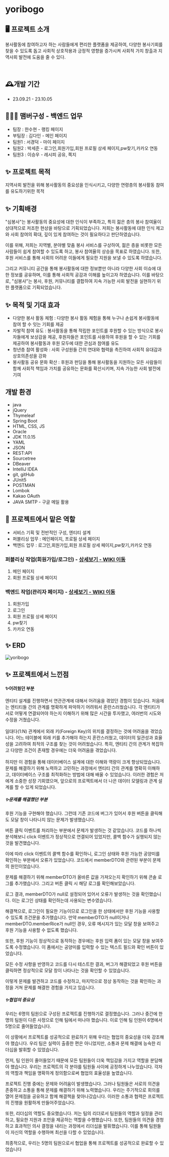 # yoribogo

## 🖥️ 프로젝트 소개
봉사활동에 참여하고자 하는 사람들에게 편리한 플랫폼을 제공하여, 다양한 봉사기회를 찾을 수 있도록 돕고 사회적 상호작용과 긍정적 영향을 증가시켜 사회적 가치 창출과 지역사회 발전에 도움을 줄 수 있다.

<br>

## 🕰️개발 기간
* 23.09.21 - 23.10.05

## 🧑‍🤝‍🧑 맴버구성 - 백엔드 업무
 - 팀장  : 한수현 - 랭킹 페이지
 - 부팀장 : 김다인 - 메인 페이지
 - 팀원1 : 서경덕 - 마이 페이지
 - 팀원2 : 박세준 - 로그인,회원가입,회원 프로필 상세 페이지,pw찾기,카카오 연동
 - 팀원3 : 이승우 - 레시피 공유, 쪽지
 
 
 ## ✨ 프로젝트 목적 
  지역사회 발전을 위해 봉사활동의 중요성을 인식시키고, 다양한 연령층의 봉사활동 참여를 유도하기위한 목적
 
 ## ✨ 기획배경

 "심봉사"는 봉사활동의 중요성에 대한 인식이 부족하고, 특히 젊은 층의 봉사 참여율이 상대적으로 저조한 현상을 바탕으로 기획되었습니다. 저희는 봉사활동에 대한 인식 제고와 사회 참여의 확대, 깊이 있게 참여하는 것이 필요하다고 판단하였습니다.

이를 위해, 저희는 지역별, 분야별 맞춤 봉사 서비스를 구상하여, 젊은 층을 비롯한 모든 사람들이 쉽게 참여할 수 있도록 하고, 봉사 참여율의 상승을 목표로 하였습니다. 또한, 후원 서비스를 통해 사회의 어려운 이들에게 필요한 지원을 보낼 수 있도록 하였습니다.

그리고 커뮤니티 공간을 통해 봉사활동에 대한 정보뿐만 아니라 다양한 사회 이슈에 대한 정보를 공유하며, 이를 통해 사회적 공감과 이해를 높이고자 하였습니다. 이를 바탕으로, "심봉사"는 봉사, 후원, 커뮤니티를 결합하여 지속 가능한 사회 발전을 실현하기 위한 플랫폼으로 기획되었습니다.

 ## ✨ 목적 및 기대 효과

- 다양한 봉사 활동 체험 : 다양한 봉사 활동 체험을 통해 누구나 손쉽게 봉사활동에 참여 할 수 잇는 기회를 제공
- 자발적 참여 유도 :  봉사활동을 통해 적립한 포인트를 후원할 수 있는 방식으로 봉사자들에게 보상감을 제공, 
 후원자들은 포인트를 사용하여 후원을 할 수 있는 기회를 제공하여 봉사활동과 후원 모두에 대한 관심과 참여를 유도
- 청년층 참여 활성화 : 사회 구성원들 간의 연대와 협력을 촉진하여 사회적 유대감과 상호의존성을 강화
- 봉사활동 공유 문화 확산 : 후원과 펀딩을 통해 봉사활동을 지원하는 모든 사람들이 함께 사회적 책임과 가치를 공유하는 문화를 확산시키며, 지속 가능한 사회 발전에 기여

## 개발 환경
- java
- jQuery
- Thymeleaf
- Spring Boot
- HTML, CSS, JS
- Oracle
- JDK 11.0.15
- YAML
- JSON
- REST:API
- Sourcetree
- DBeaver
- IntelliJ IDEA
- git, gitHub
- JUnit5
- POSTMAN
- Lombok
- Kakao OAuth
- JAVA SMTP  - 구글 메일 활용

 ## 📌 프로젝트에서 맡은 역할 
- 서비스 기획 및 전반적인 구성, 엔티티 설계
- 퍼블리싱 업무 : 메인페이지, 프로필 상세 페이지
- 백엔드 업무 : 로그인,회원가입,회원 프로필 상세 페이지,pw찾기,카카오 연동

### 퍼블리싱 작업(회원가입/로그인) - <a href="https://github.com/sejun12/yoribogo/wiki/%EB%A7%A1%EC%9D%80%E2%80%90%EA%B8%B0%EB%8A%A5%E2%80%90%EC%86%8C%EA%B0%9C%E2%80%90%E2%80%90(%ED%8D%BC%EB%B8%94%EB%A6%AC%EC%8B%B1)" > 상세보기 - WIKI 이동</a>
 1. 메인 페이지 <br>
 2. 회원 프로필 상세 페이지 <br>

### 백엔드 작업(관리자 페이지) - <a href="https://github.com/sejun12/yoribogo/wiki/%EB%A7%A1%EC%9D%80%E2%80%90%EA%B8%B0%EB%8A%A5%E2%80%90%EC%86%8C%EA%B0%9C%E2%80%90(%EB%B0%B1%EC%97%94%EB%93%9C)" >상세보기 - WIKI 이동</a>
 1. 회원가입
 2. 로그인
 3. 회원 프로필 상세 페이지
 4. pw찾기
 5. 카카오 연동


## ✨ ERD
![yoribogo](https://github.com/sejun12/yoribogo/assets/142221965/81ae7000-137d-420a-be9a-8844c816e79d)


## ✨ 프로젝트에서 느낀점
#### ✨어려웠던 부분 <br>
엔티티 설계를 진행하면서 연관관계에 대해서 어려움을 겪었던 경험이 있습니다. 처음에는 엔티티들 간의 관계를 명확하게 파악하기 어려워서 혼란스러웠습니다. 각 엔티티가 서로 어떻게 연결되어야 하는지 이해하기 위해 많은 시간을 투자했고, 여러번의 시도와 수정을 거쳤습니다. <br>
<br>
일대다(1:N) 관계에서 외래 키(Foreign Key)의 위치를 결정하는 것에 어려움을 겪었습니다. 어느 테이블에 외래 키를 추가해야 하는지 혼란스러웠고, 데이터의 일관성과 효율성을 고려하여 최적의 구조를 찾는 것이 어려웠습니다. 특히, 엔티티 간의 관계가 복잡하고 다양한 조건이 존재할 경우에는 더욱 어려움을 겪었습니다.<br>
<br>
하지만 이 경험을 통해 데이터베이스 설계에 대한 이해와 역량이 크게 향상되었습니다. 문제를 해결하기 위해 노력하고 고민하는 과정에서 엔티티 간의 관계를 명확히 이해하고, 데이터베이스 구조를 최적화하는 방법에 대해 배울 수 있었습니다. 이러한 경험은 저에게 소중한 성장 기회였으며, 앞으로의 프로젝트에서 더 나은 데이터 모델링과 관계 설계를 할 수 있게 되었습니다.

<!-- # <서버에 관한것도 써보자> -->

##### ✨문제를 해결했던 부분
후원 기능을 구현해야 했습니다. 그런데 기존 코드에 버그가 있어서 후원 버튼을 클릭해도 모달 창이 나타나지 않는 문제가 발생했습니다.

버튼 클릭 이벤트를 처리하는 부분에서 문제가 발생하는 것 같았습니다. 코드를 하나씩 분석해보니 click 이벤트가 정상적으로 연결되어 있었지만, 콜백 함수가 실행되지 않는 것을 발견했습니다.

이에 따라 click 이벤트의 콜백 함수를 확인하니, 로그인 상태와 후원 가능한 공양미를 확인하는 부분에서 오류가 있었습니다. 코드에서 memberDTO와 관련된 부분이 문제의 원인이었습니다.

문제를 해결하기 위해 memberDTO가 올바른 값을 가져오는지 확인하기 위해 콘솔 로그를 추가했습니다. 그리고 버튼 클릭 시 해당 로그를 확인해보았습니다.

로그 결과, memberDTO가 null로 설정되어 있어서 오류가 발생하는 것을 확인했습니다. 이는 로그인 상태를 확인하는데 사용되는 변수였습니다.

해결책으로, 로그인이 필요한 기능이므로 로그인을 한 상태에서만 후원 기능을 사용할 수 있도록 조건문을 추가했습니다. 만약 memberDTO가 null이거나 memberDTO.memberRice가 null인 경우, 오류 메시지가 있는 모달 창을 보여주고 후원 기능을 사용할 수 없도록 했습니다.

또한, 후원 기능이 정상적으로 동작하는 경우에는 후원 입력 폼이 있는 모달 창을 보여주도록 수정했습니다. 이 폼에서는 공양미를 입력할 수 있는 텍스트 필드와 확인 버튼이 있었습니다.

모든 수정 사항을 반영하고 코드를 다시 테스트한 결과, 버그가 해결되었고 후원 버튼을 클릭하면 정상적으로 모달 창이 나타나는 것을 확인할 수 있었습니다.

이렇게 문제를 발견하고 코드를 수정하고, 마지막으로 정상 동작하는 것을 확인하는 과정을 거쳐 문제를 해결한 경험을 가지고 있습니다.

##### ✨협업의 중요성
우리는 6명의 팀원으로 구성된 프로젝트를 진행하기로 결정했습니다. 그러나 중간에 한 명의 팀원이 다른 사정으로 인해 팀에서 떠나야 했습니다. 이로 인해 팀 인원이 6명에서 5명으로 줄어들었습니다.

이 상황에서 프로젝트를 성공적으로 완료하기 위해 우리는 협업의 중요성을 더욱 강조해야 했습니다. 우리 팀은 실력이 출중한 편은 아니었지만, 소통과 문제 해결에 능숙한 리더십을 발휘할 수 있었습니다.

먼저, 팀 인원이 줄어들었기 때문에 모든 팀원들이 더욱 책임감을 가지고 역할을 분담해야 했습니다. 우리는 프로젝트의 각 분야를 팀원들 사이에 공정하게 나누었습니다. 각자의 역할과 책임을 명확하게 정의함으로써 협업의 효율성을 높였습니다.

프로젝트 진행 중에는 문제와 어려움이 발생했습니다. 그러나 팀원들은 서로의 의견을 존중하고 소통을 통해 문제를 해결하기 위해 노력했습니다. 우리는 주기적으로 회의를 열어 문제점을 공유하고 함께 해결책을 찾아나갔습니다. 이러한 소통과 협력은 프로젝트의 진행을 원활하게 만들어주었습니다.

또한, 리더십의 역할도 중요했습니다. 저는 팀의 리더로서 팀원들의 역할과 일정을 관리하고, 필요한 지원과 조언을 제공하는 역할을 수행했습니다. 또한, 팀원들의 의견을 경청하고 효과적인 의사 결정을 내리는 과정에서 리더십을 발휘했습니다. 이를 통해 팀원들이 자신의 역할을 수행하며 최선을 다할 수 있었습니다.

최종적으로, 우리는 5명의 팀원으로서 협업을 통해 프로젝트를 성공적으로 완료할 수 있었습니다
